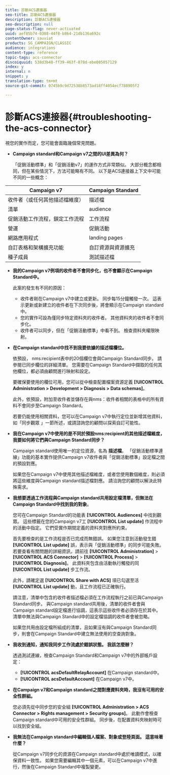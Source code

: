 ```yaml
---
title: 診斷ACS連接器
seo-title: 診斷ACS連接器
description: 診斷ACS連接器
seo-description: null
page-status-flag: never-activated
uuid: aef85b74-0388-44f8-b864-21db136a692c
contentOwner: sauviat
products: SG_CAMPAIGN/CLASSIC
audience: integrations
content-type: reference
topic-tags: acs-connector
discoiquuid: 538d3b48-ff39-463f-878d-ebe085057129
index: y
internal: n
snippet: y
translation-type: tm+mt
source-git-commit: 0745b9c9d72538b8573ad18ff4054ecf788905f2

---
```



# 診斷ACS連接器{#troubleshooting-the-acs-connector}

視您的實作而定，您可能會面臨幾個常見問題。

* **Campaign standard和Campaign v7之間的UI差異為何？**

   「促銷活動標準」和「促銷活動v7」的運作方式非常類似。 大部分概念都相同，但在某些情況下，方法可能略有不同。 以下是ACS連接器上下文中可能不同的一些概念：

<table> 
 <thead> 
  <tr> 
   <th> Campaign v7<br /> </th> 
   <th> Campaign Standard<br /> </th> 
  </tr> 
 </thead> 
 <tbody> 
  <tr> 
   <td> 收件者（或任何其他描述檔維度）<br /> </td> 
   <td> 描述檔<br /> </td> 
  </tr> 
  <tr> 
   <td> 清單<br /> </td> 
   <td> audience<br /> </td> 
  </tr> 
  <tr> 
   <td> 促銷活動工作流程，鎖定工作流程<br /> </td> 
   <td> 工作流程<br /> </td> 
  </tr> 
  <tr> 
   <td> 營運<br /> </td> 
   <td> 促銷活動<br /> </td> 
  </tr> 
  <tr> 
   <td> 網路應用程式<br /> </td> 
   <td> landing pages<br /> </td> 
  </tr> 
  <tr> 
   <td> 自訂表格和架構擴充功能<br /> </td> 
   <td> 自訂資源與資源擴充<br /> </td> 
  </tr> 
  <tr> 
   <td> 種子成員<br /> </td> 
   <td> 測試描述檔<br /> </td> 
  </tr> 
 </tbody> 
</table>

* **我的Campaign v7例項的收件者不會同步化，也不會顯示在Campaign Standard中。**

   此案的發生有不同的原因：

   * 收件者剛在Campaign v7中建立或更新。 同步每15分鐘觸發一次。 這表示更新或新建立的收件者在下次同步後，將會顯示在Campaign standard中。
   * 您的實作可設為僅同步特定資料夾的收件者。 其他資料夾的收件者不會同步化。
   * 收件者可以同步，但在「促銷活動標準」中看不到。 檢查資料夾權限映射。

* **在Campaign standard中找不到我要依據的描述檔欄位。**

   依預設， nms:recipient表中的20個欄位會與Campaign Standard同步。 請參閱已同步欄位的詳細清單。 您需要在Campaign Standard中擷取的任何其他欄位，都必須由顧問進行映射和設定。

   要確保要使用的欄位可用，您可以從中檢查配置檔案資源定義 **[!UICONTROL Administration > Development > Diagnosis > Data schemas]**。

   此外，依預設，附加至收件者並儲存在與nms：收件者相關的表格中的所有資料不會同步至Campaign Standard。

   若要仍能使用相關資料，您可以在Campaign v7中執行定位並新增其他資料，如「同步觀眾 [](../../integrations/using/synchronizing-audiences.md) 」一節所述，或請諮詢您的顧問以探索自訂可能性。

* **我在Campaign v7中使用的是不同於預設nms:recipient的其他描述檔維度，我要如何將它們與Campaign Standard同步？**

   Campaign standard使用唯一的定位資源，名為 **描述檔**。 「促銷活動標準連線」功能的基本實作提供Campaign v7收件者與「促銷活動標準」設定檔之間的預設對應。

   如果您在Campaign v7中使用其他描述檔維度，或者您使用數個維度，則必須將這些維度與Campaign standard描述檔對應。 請洽詢您的顧問以解決此特殊需求。

* **我想要透過工作流程與Campaign standard共用設定檔清單，但無法在Campaign Standard中找到我的對象**。

   您可在Campaign Standard的功能表 **[!UICONTROL Audiences]** 中找到觀眾。 這些標籤在您的Campaign v7工 **[!UICONTROL List update]** 作流程中的活動中指定。 它們受實作期間定義的資料夾對應所約束。

   首先要檢查的是工作流程是否已完成而無錯誤。 如果您注意到活動發生錯 **[!UICONTROL List update]** 誤，表示與「促銷活動標準」的同步可能失敗。 若要查看有關問題的詳細資訊，請前往 **[!UICONTROL Administration]** > **[!UICONTROL ACS Connector]** > **[!UICONTROL Process]** > **[!UICONTROL Diagnosis]**。 此資料夾包含由活動執行觸發的同 **[!UICONTROL List update]** 步工作流。

   此外，請確定選 **[!UICONTROL Share with ACS]** 項已勾選至活 **[!UICONTROL List update]** 動，且工作流程已正確執行。

   請注意，清單中包含的收件者描述檔必須在工作流程執行之前已與Campaign Standard同步。 與Campaign standard共用後，清單的收件者會與Campaign standard設定檔進行協調，這表示這些收件者必須存在於其中。 清單中無法與Campaign Standard中的設定檔協調的收件者會被忽略。

   如果您共用由設定檔所組成的清單，且如果沒有與Campaign Standard同步，則會在Campaign Standard中建立無法使用的空查詢對象。

* **我收到通知，通知我同步工作流處於錯誤狀態。 我該怎麼辦？**

   透過測試連線，檢查Campaign Standard和Campaign v7中的外部帳戶設定：

   * **[!UICONTROL acsDefaultRelayAccount]** 在Campaign standard中。
   * **[!UICONTROL acsDefaultAccount]** 在Campaign v7中。

* **在Campaign v7和Campaign standard之間對應資料夾時，我沒有可用的安全性群組。**

   您必須先從中同步您的安全組 **[!UICONTROL Administration > ACS Connector > Rights management > Security groups]**。 此動作會檢查Campaign standard中可用的安全性群組。 同步後，在配置資料夾映射時可以找到安全組。

* **我無法在Campaign standard中編輯個人檔案、對象或登陸頁面。 這意味著什麼？**

   從Campaign v7同步化的資源在Campaign standard中處於唯讀模式，以確保資料一致性。 如果您需要編輯其中一個元素，可以在Campaign v7中進行，然後在Campaign Standard中複製變更。

